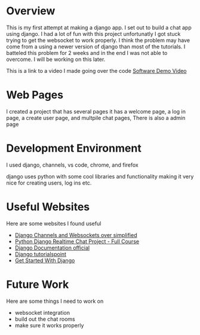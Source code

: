 # Overview
This is my first attempt at making a django app. I set out to build a chat app using django.  I had a lot of fun with this project unfortunatly 
I got stuck trying to get the websocket to work properly. I think the problem may have come from a using a newer version of django than most of the tutorials.
I batteled this problem for 2 weeks and in the end I was not able to overcome. I will be working on this later.

This is a link to a video I made going over the code
[Software Demo Video](https://youtu.be/DXSc-gaxUQA)

# Web Pages

I created a project that has several pages it has a welcome page, a log in page, a create user page, and multpile chat pages, There is also a admin page

# Development Environment

I used django, channels, vs code, chrome, and firefox

django uses python with some cool libraries and functionality making it very nice for creating users, log ins etc.

# Useful Websites

Here are some websites I found useful
* [Django Channels and Websockets over simplified](https://www.youtube.com/watch?v=cw8-KFVXpTE)
* [Python Django Realtime Chat Project - Full Course](https://www.youtube.com/watch?v=SF1k_Twr9cg)
* [Django Documentation official](https://docs.djangoproject.com/en/4.1/)
* [Django tutorialspoint](https://www.tutorialspoint.com/django/index.htm)
* [Get Started With Django](https://realpython.com/get-started-with-django-1/)

# Future Work

Here are some things I need to work on
* websocket integration
* build out the chat rooms
* make sure it works properly
